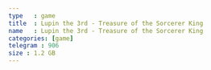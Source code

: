 ```yaml
---
type   : game
title  : Lupin the 3rd - Treasure of the Sorcerer King
name   : Lupin the 3rd - Treasure of the Sorcerer King
categories: [game]
telegram : 906
size : 1.2 GB
---
```



